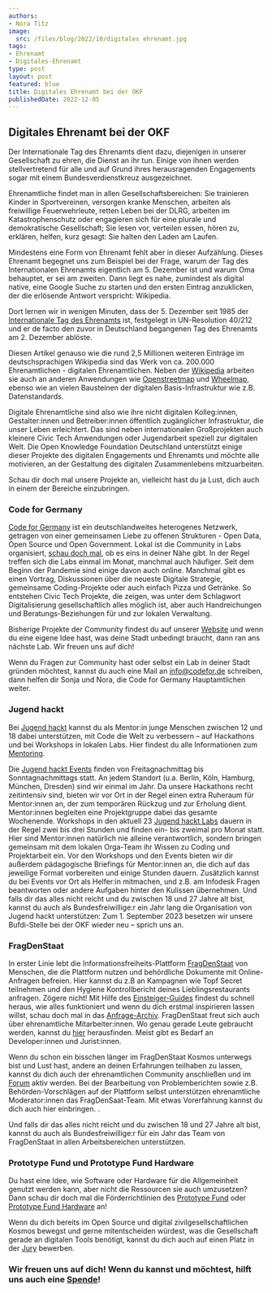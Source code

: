 ```yaml
---
authors:
- Nora Titz
image:
  src: /files/blog/2022/10/digitales ehrenamt.jpg
tags:
- Ehrenamt
- Digitales-Ehrenamt
type: post
layout: post
featured: blue
title: Digitales Ehrenamt bei der OKF
publishedDate: 2022-12-05
---
```


## Digitales Ehrenamt bei der OKF

Der Internationale Tag des Ehrenamts dient dazu, diejenigen in unserer Gesellschaft zu ehren, die Dienst an ihr tun. Einige von ihnen werden stellvertretend für alle und auf Grund ihres herausragenden Engagements sogar mit einem Bundesverdienstkreuz ausgezeichnet. 

Ehrenamtliche findet man in allen Gesellschaftsbereichen: Sie trainieren Kinder in Sportvereinen, versorgen kranke Menschen, arbeiten als freiwillige Feuerwehrleute, retten Leben bei der DLRG, arbeiten im Katastrophenschutz oder engagieren sich für eine plurale und demokratische Gesellschaft; Sie lesen vor, verteilen essen, hören zu, erklären, helfen, kurz gesagt: Sie halten den Laden am Laufen.

Mindestens eine Form von Ehrenamt fehlt aber in dieser Aufzählung. Dieses Ehrenamt begegnet uns zum Beispiel bei der Frage, warum der Tag des Internationalen Ehrenamts eigentlich am 5. Dezember ist und warum Oma behauptet, er sei am zweiten. Dann liegt es nahe, zumindest als digital native, eine Google Suche zu starten und den ersten Eintrag anzuklicken, der die erlösende Antwort verspricht: Wikipedia. 

Dort lernen wir in wenigen Minuten, dass der 5. Dezember seit 1985 der [Internationale Tag des Ehrenamts](https://de.wikipedia.org/wiki/Internationaler_Tag_des_Ehrenamtes) ist, festgelegt in UN-Resolution 40/212 und er de facto den zuvor in Deutschland begangenen Tag des Ehrenamts am 2. Dezember ablöste.  

Diesen Artikel genauso wie die rund 2,5 Millionen weiteren Einträge im deutschsprachigen Wikipedia sind das Werk von ca. 200.000 Ehrenamtlichen - digitalen Ehrenamtlichen. Neben der [Wikipedia](https://de.wikipedia.org/wiki/Wikipedia:Hauptseite) arbeiten sie auch an anderen Anwendungen wie [Openstreetmap](https://www.openstreetmap.de/123/) und [Wheelmap](https://wheelmap.org/), ebenso wie an vielen Bausteinen der digitalen Basis-Infrastruktur wie z.B. Datenstandards. 

Digitale Ehrenamtliche sind also wie ihre nicht digitalen Kolleg:innen, Gestalter:innen und Betreiber:innen öffentlich zugänglicher Infrastruktur, die unser Leben erleichtert. 
Das sind neben internationalen Großprojekten auch kleinere Civic Tech Anwendungen oder Jugendarbeit speziell zur digitalen Welt. Die Open Knowledge Foundation Deutschland unterstützt einige dieser Projekte des digitalen Engagements und Ehrenamts und möchte alle motivieren, an der Gestaltung des digitalen Zusammenlebens mitzuarbeiten. 

Schau dir doch mal unsere Projekte an, vielleicht hast du ja Lust, dich auch in einem der Bereiche einzubringen.

### Code for Germany

[Code for Germany](https://www.codefor.de/) ist ein deutschlandweites heterogenes Netzwerk, getragen von einer gemeinsamen Liebe zu offenen Strukturen - Open Data, Open Source und Open Government. Lokal ist die Community in Labs organisiert, [schau doch mal](https://www.codefor.de/mitmachen/), ob es eins in deiner Nähe gibt. In der Regel treffen sich die Labs einmal im Monat, manchmal auch häufiger. Seit dem Beginn der Pandemie sind einige davon auch online. Manchmal gibt es einen Vortrag, Diskussionen über die neueste Digitale Strategie, gemeinsame Coding-Projekte oder auch einfach Pizza und Getränke. So entstehen Civic Tech Projekte, die zeigen, was unter dem Schlagwort Digitalisierung gesellschaftlich alles möglich ist, aber auch Handreichungen und Beratungs-Beziehungen für und zur lokalen Verwaltung. 
 
Bisherige Projekte der Community findest du auf unserer [Website](https://www.codefor.de/projekte/) und wenn du eine eigene Idee hast, was deine Stadt unbedingt braucht, dann ran ans nächste Lab. Wir freuen uns auf dich! 

Wenn du Fragen zur Community hast oder selbst ein Lab in deiner Stadt gründen möchtest, kannst du auch eine Mail an [info@codefor.de](info@codefor.de)   schreiben, dann helfen dir Sonja und Nora, die Code for Germany Hauptamtlichen weiter.  

### Jugend hackt 

Bei [Jugend hackt](https://jugendhackt.org/) kannst du als Mentor:in junge Menschen zwischen 12 und 18 dabei unterstützen, mit Code die Welt  zu verbessern – auf Hackathons und bei Workshops in lokalen Labs. Hier findest du alle Informationen zum [Mentoring](https://jugendhackt.org/mentoring/).

Die [Jugend hackt Events](https://jugendhackt.org/events/) finden von Freitagnachmittag bis Sonntagnachmittags statt. An jedem Standort (u.a. Berlin, Köln, Hamburg, München, Dresden) sind wir einmal im Jahr. Da unsere Hackathons recht zeitintensiv sind, bieten wir vor Ort in der Regel einen extra Ruheraum für Mentor:innen an, der zum temporären Rückzug und zur Erholung dient. Mentor:innen begleiten eine Projektgruppe dabei das gesamte Wochenende.
Workshops in den aktuell 23 [Jugend hackt Labs](https://jugendhackt.org/labs/) dauern in der Regel zwei bis drei Stunden und finden ein- bis zweimal pro Monat statt. Hier sind Mentor:innen natürlich nie alleine verantwortlich, sondern bringen gemeinsam mit dem lokalen Orga-Team ihr Wissen zu Coding und Projektarbeit ein.
Vor den Workshops und den Events bieten wir dir außerdem pädagogische Briefings für Mentor:innen an, die dich auf das jeweilige Format vorbereiten und einige Stunden dauern. Zusätzlich kannst du bei Events vor Ort als Helfer:in mitmachen, und z.B. am Infodesk Fragen beantworten oder andere Aufgaben hinter den Kulissen übernehmen. 
Und falls dir das alles nicht reicht und du zwischen 18 und 27 Jahre alt bist, kannst du auch als Bundesfreiwillige:r ein Jahr lang die Organisation von Jugend hackt unterstützen: Zum 1. September 2023 besetzen wir unsere Bufdi-Stelle bei der OKF wieder neu – sprich uns an.

### FragDenStaat 

In erster Linie lebt die Informationsfreiheits-Plattform [FragDenStaat](https://fragdenstaat.de/) von Menschen, die die Plattform nutzen und behördliche Dokumente mit Online-Anfragen befreien. Hier kannst du z.B an Kampagnen wie Topf Secret teilnehmen und den Hygiene Kontrollbericht deines Lieblingsrestaurants anfragen.
Zögere nicht! Mit Hilfe des [Einsteiger-Guides](https://fragdenstaat.de/informationsfreiheit/einsteiger-guide/) findest du schnell heraus, wie alles funktioniert und wenn du dich erstmal inspirieren lassen willst, schau doch mal in das [Anfrage-Archiv](https://fragdenstaat.de/anfragen/). 
FragDenStaat freut sich auch über ehrenamtliche Mitarbeiter:innen. Wo genau gerade Leute gebraucht werden, kannst du [hier](https://fragdenstaat.de/ueber-uns/jobs/) herausfinden. Meist gibt es Bedarf an Developer:innen und Jurist:innen. 

Wenn du schon ein bisschen länger im FragDenStaat Kosmos unterwegs bist und Lust hast, andere an deinen Erfahrungen teilhaben zu lassen, kannst du dich auch der ehrenamtlichen Community anschließen und im [Forum](https://forum.okfn.de/c/fragdenstaat/) aktiv werden. Bei der Bearbeitung von Problemberichten sowie z.B. Behörden-Vorschlägen auf der Plattform selbst unterstützen ehrenamtliche Moderator:innen das FragDenSaat-Team. Mit etwas Vorerfahrung kannst du dich auch hier einbringen. . 

Und falls dir das alles nicht reicht und du zwischen 18 und 27 Jahre alt bist, kannst du auch als Bundesfreiwillige:r für ein Jahr das Team von FragDenStaat in allen Arbeitsbereichen unterstützen. 

### Prototype Fund und Prototype Fund Hardware 

Du hast eine Idee, wie Software oder Hardware für die Allgemeinheit genutzt werden kann, aber nicht die Ressourcen sie auch umzusetzen? Dann schau dir doch mal die Förderrichtlinien des [Prototype Fund](https://prototypefund.de/)  oder [Prototype Fund Hardware](https://hardware.prototypefund.de/) an! 

Wenn du dich bereits im Open Source und digital zivilgesellschaftlichen Kosmos bewegst und gerne mitentscheiden würdest, was die Gesellschaft gerade an digitalen Tools benötigt, kannst du dich auch auf einen Platz in der [Jury](https://prototypefund.de/bewerbung/jury/) bewerben. 

### Wir freuen uns auf dich! Wenn du kannst und möchtest, hilft uns auch eine [Spende](https://okfn.de/spenden/#:~:text=F%C3%BCr%20Spenden%20bis%20zu%20300,Kampagnenarbeit%20im%20Interesse%20der%20Zivilgesellschaft)!